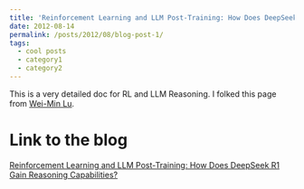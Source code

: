 ```yaml
---
title: 'Reinforcement Learning and LLM Post-Training: How Does DeepSeek R1 Gain Reasoning Capabilities?'
date: 2012-08-14
permalink: /posts/2012/08/blog-post-1/
tags:
  - cool posts
  - category1
  - category2
---
```


This is a very detailed doc for RL and LLM Reasoning. I folked this page from [Wei-Min Lu](https://medium.com/@weiminlu).

Link to the blog
======

[Reinforcement Learning and LLM Post-Training: How Does DeepSeek R1 Gain Reasoning Capabilities?](https://hazel-homburg-222.notion.site/Reinforcement-Learning-and-LLM-Post-Training-How-Does-DeepSeek-R1-Gain-Reasoning-Capabilities-193ea1c4528d80f8ac84d964f566a5c1)